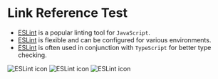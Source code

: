 # Link Reference Test

- [ESLint] is a popular linting tool for `JavaScript`.
- [ESLint][ESLint] is flexible and can be configured for various environments.
- [ESLint](https://eslint.org) is often used in conjunction with `TypeScript` for better type checking.

[ESLint]: https://eslint.org

![ESLint icon]
![ESLint icon][ESLint icon]
![ESLint icon](https://eslint.org/icon.svg)

[ESLint icon]: https://eslint.org/icon.svg
